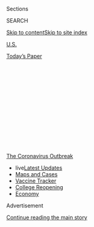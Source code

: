 <div id="app">

<div>

<div>

<div>

<div class="NYTAppHideMasthead css-1q2w90k e1suatyy0">

<div class="section css-ui9rw0 e1suatyy2">

<div class="css-eph4ug er09x8g0">

<div class="css-6n7j50">

</div>

<span class="css-1dv1kvn">Sections</span>

<div class="css-10488qs">

<span class="css-1dv1kvn">SEARCH</span>

</div>

[Skip to content](#site-content)[Skip to site
index](#site-index)

</div>

<div id="masthead-section-label" class="css-1wr3we4 eaxe0e00">

[U.S.](https://www.nytimes.com/section/us)

</div>

<div class="css-10698na e1huz5gh0">

</div>

</div>

<div id="masthead-bar-one" class="section hasLinks css-15hmgas e1csuq9d3">

<div class="css-uqyvli e1csuq9d0">

</div>

<div class="css-1uqjmks e1csuq9d1">

</div>

<div class="css-9e9ivx">

[](https://myaccount.nytimes.com/auth/login?response_type=cookie&client_id=vi)

</div>

<div class="css-1bvtpon e1csuq9d2">

[Today’s
Paper](https://www.nytimes.com/section/todayspaper)

</div>

</div>

</div>

</div>

<div data-aria-hidden="false">

<div id="site-content" data-role="main">

<div>

<div class="css-1aor85t" style="opacity:0.000000001;z-index:-1;visibility:hidden">

<div class="css-1hqnpie">

<div class="css-epjblv">

<span class="css-17xtcya">[U.S.](/section/us)</span><span class="css-x15j1o">|</span><span class="css-fwqvlz">With
Census Count Finishing Early, Fears of a Skewed Tally
Rise</span>

</div>

<div class="css-k008qs">

<div class="css-1iwv8en">

<span class="css-18z7m18"></span>

<div>

</div>

</div>

<span class="css-1n6z4y">https://nyti.ms/2XuiayB</span>

<div class="css-1705lsu">

<div class="css-4xjgmj">

<div class="css-4skfbu" data-role="toolbar" data-aria-label="Social Media Share buttons, Save button, and Comments Panel with current comment count" data-testid="share-tools">

  - 
  - 
  - 
  - 
    
    <div class="css-6n7j50">
    
    </div>

  - 

</div>

</div>

</div>

</div>

</div>

</div>

<div id="NYT_TOP_BANNER_REGION" class="css-13pd83m">

<div>

<div id="styln-prism-menu-1592847958612" class="section interactive-content interactive-size-medium css-1edisqu">

<div class="css-17ih8de interactive-body">

<div id="scroll-container" class="css-1gj85ro">

[<span class="styln-title-wrap"><span class="css-1pje3qr">The
Coronavirus</span><span class="css-1pje3qr">
Outbreak</span></span>](https://www.nytimes.com/news-event/coronavirus?action=click&pgtype=Article&state=default&region=TOP_BANNER&context=storylines_menu)

  - <span class="css-kqxiym" data-emphasize="true">live</span>[Latest
    Updates](https://www.nytimes.com/2020/08/04/world/coronavirus-cases.html?action=click&pgtype=Article&state=default&region=TOP_BANNER&context=storylines_menu)
  - [Maps and
    Cases](https://www.nytimes.com/interactive/2020/us/coronavirus-us-cases.html?action=click&pgtype=Article&state=default&region=TOP_BANNER&context=storylines_menu)
  - [Vaccine
    Tracker](https://www.nytimes.com/interactive/2020/science/coronavirus-vaccine-tracker.html?action=click&pgtype=Article&state=default&region=TOP_BANNER&context=storylines_menu)
  - [College
    Reopening](https://www.nytimes.com/2020/08/02/us/covid-college-reopening.html?action=click&pgtype=Article&state=default&region=TOP_BANNER&context=storylines_menu)
  - [Economy](https://www.nytimes.com/live/2020/08/04/business/stock-market-today-coronavirus?action=click&pgtype=Article&state=default&region=TOP_BANNER&context=storylines_menu)

</div>

</div>

</div>

</div>

</div>

<div id="top-wrapper" class="css-1sy8kpn">

<div id="top-slug" class="css-l9onyx">

Advertisement

</div>

[Continue reading the main
story](#after-top)

<div class="ad top-wrapper" style="text-align:center;height:100%;display:block;min-height:250px">

<div id="top" class="place-ad" data-position="top" data-size-key="top">

</div>

</div>

<div id="after-top">

</div>

</div>

<div>

<div id="sponsor-wrapper" class="css-1hyfx7x">

<div id="sponsor-slug" class="css-19vbshk">

Supported by

</div>

[Continue reading the main
story](#after-sponsor)

<div id="sponsor" class="ad sponsor-wrapper" style="text-align:center;height:100%;display:block">

</div>

<div id="after-sponsor">

</div>

</div>

<div class="css-186x18t">

</div>

<div class="css-1vkm6nb ehdk2mb0">

# With Census Count Finishing Early, Fears of a Skewed Tally Rise

</div>

With 60 million households still uncounted, the bureau said it would
wrap up the survey a month early. Critics called it a bald move to
politicize the count in favor of Republicans.

<div class="css-79elbk" data-testid="photoviewer-wrapper">

<div class="css-z3e15g" data-testid="photoviewer-wrapper-hidden">

</div>

<div class="css-1a48zt4 ehw59r15" data-testid="photoviewer-children">

![<span class="css-16f3y1r e13ogyst0" data-aria-hidden="true">Steven
Dillingham, the director of the Census Bureau, which is under criticism
for moving up a deadline to count hard-to-reach
residents.</span><span class="css-cnj6d5 e1z0qqy90" itemprop="copyrightHolder"><span class="css-1ly73wi e1tej78p0">Credit...</span><span><span>Andrew
Harnik/Associated
Press</span></span></span>](https://static01.nyt.com/images/2020/08/04/us/04CENUS/merlin_175075221_67d12f76-904e-4011-838b-bb8359329694-articleLarge.jpg?quality=75&auto=webp&disable=upscale)

</div>

</div>

<div class="css-18e8msd">

<div class="css-vp77d3 epjyd6m0">

<div class="css-1baulvz">

By [<span class="css-1baulvz" itemprop="name">Michael
Wines</span>](https://www.nytimes.com/by/michael-wines) and
[<span class="css-1baulvz last-byline" itemprop="name">Richard
Fausset</span>](https://www.nytimes.com/by/richard-fausset)

</div>

</div>

  - 
    
    <div class="css-ld3wwf e16638kd2">
    
    Aug. 4,
    2020
    
    </div>

  - 
    
    <div class="css-4xjgmj">
    
    <div class="css-d8bdto" data-role="toolbar" data-aria-label="Social Media Share buttons, Save button, and Comments Panel with current comment count" data-testid="share-tools">
    
      - 
      - 
      - 
      - 
        
        <div class="css-6n7j50">
        
        </div>
    
      - 
    
    </div>
    
    </div>

</div>

</div>

<div class="section meteredContent css-1r7ky0e" name="articleBody" itemprop="articleBody">

<div class="css-1fanzo5 StoryBodyCompanionColumn">

<div class="css-53u6y8">

WASHINGTON — With the Trump administration’s decision to end the 2020
census count four weeks early, the Census Bureau now has to accomplish
what officials have said it cannot do: accurately count the nation’s
hardest-to-reach residents — nearly four of every 10 households — in
just six weeks.

The result is both a logistical challenge of enormous proportions that
must take place in the middle of a pandemic, and yet another political
crisis for the census, historically a nonpartisan enterprise. The
announcement, which came Monday evening, immediately generated sharp
criticism.

On Tuesday, four former directors of the Census Bureau issued a
statement warning that an earlier deadline would “result in seriously
incomplete enumerations in many areas across our country,” and urged the
administration to restore the lost weeks. The directors, who served
under Democratic and Republican presidents, also urged Congress to
assemble a trusted body of experts to develop standards for assessing
the quality of the bureau’s population totals.

[A similar plea was
issued](https://sdcclearinghouse.files.wordpress.com/2020/08/2020-census-timeline-july-2020.pdf)
on Tuesday by an official network of agencies and nonprofit institutions
that act as liaisons between the Census Bureau and state governments,
helping them use population data to make policies.

</div>

</div>

<div class="css-1fanzo5 StoryBodyCompanionColumn">

<div class="css-53u6y8">

“The credibility of the U.S. Census Bureau as the gold standard of data
in the United States will be undermined by rushing an incomplete census
count to meet deadlines,” a letter from the group stated.

The Census Bureau, which had earlier set and planned on an April 2021
deadline because of the coronavirus pandemic, said the change was needed
to meet a federal deadline to get the numbers to President Trump by the
end of the year. But Democratic lawmakers said the change reflected a
deliberate attempt to undercount groups that tend to support their
party.

Representative Steny H. Hoyer, Democrat of Maryland and the House
majority leader, said on Tuesday that the change was an attempt to
undercount poor communities with large numbers of immigrants and ethnic
minorities and called the shortened schedule “yet another example of
this administration’s blatant assault on our Constitution and our
democracy.”

Federal law requires the Census Bureau to send population totals to the
president by Dec. 31 of every census year. But the pandemic forced
census officials in April to rewrite that timeline, pushing delivery of
population totals to April 2021. The House approved the new deadline in
May, but the Republican-controlled Senate has not followed suit,
apparently at Mr. Trump’s behest.

The Constitution requires a count of all residents, but Mr. Trump has
long made clear his desire to have population counts of citizens, not
all residents. The president ordered the Census Bureau last month to
produce a state-by-state count of undocumented immigrants so he could
remove undocumented residents from census totals before he sends them to
Congress for use in reapportioning the House. Several lawsuits have
argued that would be unconstitutional.

</div>

</div>

<div class="css-1fanzo5 StoryBodyCompanionColumn">

<div class="css-53u6y8">

An end-of-year delivery of population figures could provide a different
avenue for Mr. Trump to remove undocumented immigrants — by not counting
them in the first place. And delaying the totals until next year, as had
been planned, would open the possibility that the totals would go to a
new president and
Congress.

<div id="NYT_MAIN_CONTENT_1_REGION" class="css-9tf9ac">

<div>

<div id="styln-covid-updates-world" class="section interactive-content interactive-size-medium css-1ftcdic">

<div class="css-17ih8de interactive-body">

<div id="styln-briefing-block" data-asset-id="QXJ0aWNsZTpueXQ6Ly9hcnRpY2xlLzNhNGMwYWI5LWIwY2QtNWQwOS1hZTgwLTdjMGU3ZTA1OWQ2OA==">

<div class="briefing-block-header-section">

# [Latest Updates: Global Coronavirus Outbreak](https://www.nytimes.com/2020/08/04/world/coronavirus-cases.html?action=click&pgtype=Article&state=default&region=MAIN_CONTENT_1&context=storylines_live_updates)

<div class="briefing-block-ts">

Updated 2020-08-05T07:58:24.076Z

</div>

</div>

  - [As talks drag on, McConnell signals openness to jobless aid
    extension, and negotiators agree on a
    deadline.](https://www.nytimes.com/2020/08/04/world/coronavirus-cases.html?action=click&pgtype=Article&state=default&region=MAIN_CONTENT_1&context=storylines_live_updates#link-762df92)
  - [Novavax sees encouraging results from two studies of its
    experimental
    vaccine.](https://www.nytimes.com/2020/08/04/world/coronavirus-cases.html?action=click&pgtype=Article&state=default&region=MAIN_CONTENT_1&context=storylines_live_updates#link-1228a480)
  - [Mississippians must now wear masks in public, governor
    says.](https://www.nytimes.com/2020/08/04/world/coronavirus-cases.html?action=click&pgtype=Article&state=default&region=MAIN_CONTENT_1&context=storylines_live_updates#link-794484ed)

<div class="briefing-block-footer">

<div class="briefing-block-footer-meta">

[See more
updates](https://www.nytimes.com/2020/08/04/world/coronavirus-cases.html?action=click&pgtype=Article&state=default&region=MAIN_CONTENT_1&context=storylines_live_updates)

</div>

<div class="briefing-block-briefinglinks">

<span>More live coverage:</span>
[Markets](https://www.nytimes.com/live/2020/08/04/business/stock-market-today-coronavirus?action=click&pgtype=Article&state=default&region=MAIN_CONTENT_1&context=storylines_live_updates)

</div>

</div>

</div>

</div>

</div>

</div>

</div>

Mr. Trump had tried earlier to achieve a similar objective by adding a
question on citizenship to the census, but the Supreme Court rejected
that effort last year after an extended legal battle.

Some of his most ardent Republican backers have supported his efforts
aimed at not counting undocumented immigrants.

“Instead of working with Republicans to conduct credible oversight of
2020 census operations to ensure that all Americans are counted,
Democrats are instead choosing to recklessly reduce census participation
by resorting to lies and scare tactics,” Representative James R. Comer
of Kentucky, a Republican who is the ranking member on the Oversight
Committee, said in a recent statement.

But the campaign has [placed some Republicans in a
bind](https://www.msn.com/en-us/news/politics/trump-s-census-memo-puts-some-republicans-in-catch-22/ar-BB17gKkQ)
of sorts, since not counting undocumented immigrants in major Republican
states like Texas and Florida probably would cause them to lose seats in
the House in the next reapportionment.

“It’s sort of a Catch-22 because it would hurt Florida” to the extent
that the state has undocumented immigrants, Senator Marco Rubio,
Republican of Florida, said last week in an interview with MSNBC. “But
at the same time, it dilutes the representation of people that are here
legally and eligible to vote.”

The decision to shorten the counting schedule is a U-turn from the
bureau’s statement months ago that the pandemic [had made it
necessary](https://www.nytimes.com/2020/04/13/us/census-coronavirus-delay.html?searchResultPosition=12)
to ask for more time to complete the count. And census experts have said
that shortening the time frame would wreak havoc with efforts to reach
the very hardest-to-count households that have long been flagged as most
likely to be missed in this year’s tally.

</div>

</div>

<div class="css-1fanzo5 StoryBodyCompanionColumn">

<div class="css-53u6y8">

“This is a whole systemic attack on the census for political gain,”
Julie Menin, the census director for New York City, said. “There’s an
intentional attempt here to basically steal the census — to politicize
this census to gain Republican seats across the country.”

So far this year, nearly 63 percent of households have voluntarily
completed census surveys, either online, by mail or by telephone. Exact
comparisons to the 2010 census are not possible because this year’s
response deadline has not passed, but during that census the [peak
response rate was slightly higher, at 66.5
percent](https://www.politifact.com/factchecks/2020/jul/31/stacey-abrams/fact-checking-stacey-abrams-comparison-census-resp/).
In part because of population growth, however, the bureau this year has
a considerably larger number of households to track down and count — 60
million, compared with 47 million in 2010.

The schedule change announced on Monday primarily affects the count of
those 60 million households, but it also compresses the time left for
tallying other groups, including homeless people and residents of
nursing homes and dormitories.

All of those counts normally would be completed this month, and some
well before that, but the bureau said in April that it was giving itself
until Oct. 31 to complete the count.

The latest [schedule
change](https://www.nytimes.com/2020/07/28/us/trump-census.html) will
move that deadline up by one month, to Sept. 30. The effect is to
shorten to six weeks what had been a 10-week period reserved for
completing the count, so that the data can be compiled and processed in
time to deliver population totals by year’s end.

In recent months, however, some senior census officials have been clear
that they believe that timeline is not feasible.

“We can’t do that anymore,” the census official leading field operations
for the count, Tim Olson, [told a Native American
organization](https://www.youtube.com/watch?v=F6IyJMtDDgY&feature=youtu.be&t=4688)
during a webinar in May. The associate director of the census, Albert E.
Fontenot Jr., echoed that last month, saying “we are past the window of
being able to get those counts” by year’s end.

</div>

</div>

<div class="css-1fanzo5 StoryBodyCompanionColumn">

<div class="css-53u6y8">

Some state and local officials in areas with diverse, hard-to-count
populations reacted with dismay.

“Oh God,” said Shameka S. Reynolds, the mayor of Lithonia, Ga. “Covid-19
is on the rise in our county, and it was already hard, to be honest with
you, in previous years. It was hard trying to get people to get their
mailings in and do
it.”

<div id="NYT_MAIN_CONTENT_3_REGION" class="css-9tf9ac">

<div>

<div id="styln-prism-freeform-1594220623585" class="section interactive-content interactive-size-medium css-1ftcdic">

<div class="css-17ih8de interactive-body">

<div id="prism-freeform-block-85410" class="css-19mumt8" data-role="complementary" data-storyline="The Coronavirus Outbreak" data-truncated="true" tabindex="0">

<div class="css-a8d9oz">

<div class="css-eb027h">

[](https://www.nytimes.com/news-event/coronavirus?action=click&pgtype=Article&state=default&region=MAIN_CONTENT_3&context=storylines_faq)

### The Coronavirus Outbreak ›

#### Frequently Asked Questions

Updated August 4, 2020

  - #### I have antibodies. Am I now immune?
    
      - As of right now,[that seems likely, for at least several
        months.](https://www.nytimes.com/2020/07/22/health/covid-antibodies-herd-immunity.html?action=click&pgtype=Article&state=default&region=MAIN_CONTENT_3&context=storylines_faq)
        There have been frightening accounts of people suffering what
        seems to be a second bout of Covid-19. But experts say these
        patients may have a drawn-out course of infection, with the
        virus taking a slow toll weeks to months after initial exposure.
        People infected with the coronavirus typically
        [produce](https://www.nature.com/articles/s41586-020-2456-9)
        immune molecules called antibodies, which are [protective
        proteins made in response to an
        infection](https://www.nytimes.com/2020/05/07/health/coronavirus-antibody-prevalence.html?action=click&pgtype=Article&state=default&region=MAIN_CONTENT_3&context=storylines_faq)[.
        These antibodies
        may](https://www.nytimes.com/2020/05/07/health/coronavirus-antibody-prevalence.html?action=click&pgtype=Article&state=default&region=MAIN_CONTENT_3&context=storylines_faq)
        last in the body [only two to three
        months](https://www.nature.com/articles/s41591-020-0965-6),
        which may seem worrisome, but that’s perfectly normal after an
        acute infection subsides, said Dr. Michael Mina, an immunologist
        at Harvard University. It may be possible to get the coronavirus
        again, but it’s highly unlikely that it would be possible in a
        short window of time from initial infection or make people
        sicker the second time.

  - #### I’m a small-business owner. Can I get relief?
    
      - The [stimulus bills enacted in
        March](https://www.nytimes.com/article/small-business-loans-stimulus-grants-freelancers-coronavirus.html?action=click&pgtype=Article&state=default&region=MAIN_CONTENT_3&context=storylines_faq)
        offer help for the millions of American small businesses. Those
        eligible for aid are businesses and nonprofit organizations with
        fewer than 500 workers, including sole proprietorships,
        independent contractors and freelancers. Some larger companies
        in some industries are also eligible. The help being offered,
        which is being managed by the Small Business Administration,
        includes the Paycheck Protection Program and the Economic Injury
        Disaster Loan program. But lots of folks have [not yet seen
        payouts.](https://www.nytimes.com/interactive/2020/05/07/business/small-business-loans-coronavirus.html?action=click&pgtype=Article&state=default&region=MAIN_CONTENT_3&context=storylines_faq)
        Even those who have received help are confused: The rules are
        draconian, and some are stuck sitting on [money they don’t know
        how to
        use.](https://www.nytimes.com/2020/05/02/business/economy/loans-coronavirus-small-business.html?action=click&pgtype=Article&state=default&region=MAIN_CONTENT_3&context=storylines_faq)
        Many small-business owners are getting less than they expected
        or [not hearing anything at
        all.](https://www.nytimes.com/2020/06/10/business/Small-business-loans-ppp.html?action=click&pgtype=Article&state=default&region=MAIN_CONTENT_3&context=storylines_faq)

  - #### What are my rights if I am worried about going back to work?
    
      - Employers have to provide [a safe
        workplace](https://www.osha.gov/SLTC/covid-19/standards.html)
        with policies that protect everyone equally. [And if one of your
        co-workers tests positive for the coronavirus, the
        C.D.C.](https://www.nytimes.com/article/coronavirus-money-unemployment.html?action=click&pgtype=Article&state=default&region=MAIN_CONTENT_3&context=storylines_faq)
        has said that [employers should tell their
        employees](https://www.cdc.gov/coronavirus/2019-ncov/community/guidance-business-response.html)
        -- without giving you the sick employee’s name -- that they may
        have been exposed to the virus.

  - #### Should I refinance my mortgage?
    
      - [It could be a good
        idea,](https://www.nytimes.com/article/coronavirus-money-unemployment.html?action=click&pgtype=Article&state=default&region=MAIN_CONTENT_3&context=storylines_faq)
        because mortgage rates have [never been
        lower.](https://www.nytimes.com/2020/07/16/business/mortgage-rates-below-3-percent.html?action=click&pgtype=Article&state=default&region=MAIN_CONTENT_3&context=storylines_faq)
        Refinancing requests have pushed mortgage applications to some
        of the highest levels since 2008, so be prepared to get in line.
        But defaults are also up, so if you’re thinking about buying a
        home, be aware that some lenders have tightened their standards.

  - #### What is school going to look like in September?
    
      - It is unlikely that many schools will return to a normal
        schedule this fall, requiring the grind of [online
        learning](https://www.nytimes.com/2020/06/05/us/coronavirus-education-lost-learning.html?action=click&pgtype=Article&state=default&region=MAIN_CONTENT_3&context=storylines_faq),
        [makeshift child
        care](https://www.nytimes.com/2020/05/29/us/coronavirus-child-care-centers.html?action=click&pgtype=Article&state=default&region=MAIN_CONTENT_3&context=storylines_faq)
        and [stunted
        workdays](https://www.nytimes.com/2020/06/03/business/economy/coronavirus-working-women.html?action=click&pgtype=Article&state=default&region=MAIN_CONTENT_3&context=storylines_faq)
        to continue. California’s two largest public school districts —
        Los Angeles and San Diego — said on July 13, that [instruction
        will be remote-only in the
        fall](https://www.nytimes.com/2020/07/13/us/lausd-san-diego-school-reopening.html?action=click&pgtype=Article&state=default&region=MAIN_CONTENT_3&context=storylines_faq),
        citing concerns that surging coronavirus infections in their
        areas pose too dire a risk for students and teachers. Together,
        the two districts enroll some 825,000 students. They are the
        largest in the country so far to abandon plans for even a
        partial physical return to classrooms when they reopen in
        August. For other districts, the solution won’t be an
        all-or-nothing approach. [Many
        systems](https://bioethics.jhu.edu/research-and-outreach/projects/eschool-initiative/school-policy-tracker/),
        including the nation’s largest, New York City, are devising
        [hybrid
        plans](https://www.nytimes.com/2020/06/26/us/coronavirus-schools-reopen-fall.html?action=click&pgtype=Article&state=default&region=MAIN_CONTENT_3&context=storylines_faq)
        that involve spending some days in classrooms and other days
        online. There’s no national policy on this yet, so check with
        your municipal school system regularly to see what is happening
        in your
community.

<div id="styln-survey-component-85410" class="styln-survey-component" data-surveyname="faq" data-surveystoryline="coronavirus">

</div>

</div>

<div class="css-6mllg9">

</div>

<div class="css-pmm6ed">

<span class="css-5gimkt"></span>

</div>

</div>

</div>

</div>

</div>

</div>

</div>

Ms. Reynolds, who became mayor of the small, majority-Black suburban
city this year, said about 44 percent of residents had responded to the
census. “Now we no longer have until October, so it’s shrinking the
time, and it’s kind of messing me up,” she said. “Now we’ve got to get
creative.”

Lithonia is in DeKalb County, a sprawling expanse of 760,000 people east
of Atlanta that is typical of the places that are hardest to get an
accurate population count. The local chamber of commerce [says it is the
most ethnically diverse county in the
Southeast](https://www.dekalbchamber.org/why-dekalb/), with at least 64
languages spoken.

The stakes are tremendous: The county’s chief executive, Michael
Thurmond, has estimated that with a full count, DeKalb County could
receive $1.8 billion per year in federal funding over the next 10 years.
A serious undercount could leave billions of dollars on the table for
public safety, public health, immunizations, Head Start programs, summer
jobs programs and more.

“It’s just disheartening,” Larry Johnson, a DeKalb County commissioner,
said on Tuesday. All three officials are Democrats.

The Census Bureau said in its announcement that it planned to mount “a
robust field data collection operation” to meet the new deadline, and
that it would be able to complete the 2020 census in a short time
“without sacrificing completeness.” Beyond saying it would hire more
people and give its army of door-knockers awards for extra work, it has
offered few details of how it plans to meet the new goal.

</div>

</div>

<div class="css-1fanzo5 StoryBodyCompanionColumn">

<div class="css-53u6y8">

But outside experts, including directors of past censuses, have said the
bureau would be forced to use statistical techniques and notoriously
inaccurate administrative records to make educated guesses about who
lived where, especially in low-income areas.

Serious inaccuracies would not only affect numbers used to reapportion
and redraw political districts, but also would skew the baseline that
will be used to allot trillions of dollars in federal grants and other
aid to the states until the next census in 2030.

Representative Carolyn B. Maloney of New York, the Democratic chairwoman
of the House Oversight Committee that has jurisdiction over the census,
said in [a letter sent
Tuesday](https://oversight.house.gov/sites/democrats.oversight.house.gov/files/2020-08-04.CBM%20to%20Dillingham%20re%20Transcribed%20Interviews.pdf)
to Steven Dillingham, the Census Bureau director, that she would summon
career Census Bureau experts to testify about the impact of the change.

The controversy comes atop a series of political struggles over the
census.

Less than a month after Mr. Trump was sworn in, Commerce Secretary
Wilbur L. Ross Jr. began exploring the addition of a question on
citizenship to the 2020 survey, an action that both outside critics and
the bureau’s own experts warned would deter noncitizens and immigrants
from responding. A court battle over the issue raged for two years
before the Supreme Court invalidated the question last summer, calling
its addition a pretext for some other unstated goal. The furor over Mr.
Trump’s order not to count undocumented immigrants played out last
month.

In July, the Trump administration also added two political appointees to
Census Bureau positions just one level beneath that of the director, Mr.
Dillingham, a huge departure for the bureau.

Outside experts who deal regularly with the Census Bureau say its
operations have become progressively more opaque in recent months.
Within the last day, the bureau removed from [its main 2020 census
website](https://2020census.gov) a link that directed outsiders to a
sheaf of documents detailing its plans for the head count, although [the
same
link](https://www.census.gov/newsroom/press-kits/2019/2020-operations.html?#)
remains on a less prominent page [explaining the bureau’s response to
the
pandemic.](https://2020census.gov/en/news-events/operational-adjustments-covid-19.html)

In the end, the success of the census will depend on millions of
connections, made or missed. Less time will not help make them.

</div>

</div>

<div class="css-1fanzo5 StoryBodyCompanionColumn">

<div class="css-53u6y8">

Roger Alexander, 32, a resident of Marietta, Ga., was in downtown
Lithonia on Tuesday finishing up work on a hip-hop-themed video
encouraging people to register and vote. Mr. Alexander said he had heard
that the decennial count was being taken: “I feel like I’ve seen
something about the census trying to get it together,” he said.

Mr. Alexander had not filled out a form yet but said that he would
eventually do so — “if it is something convenient for me to do.”

Michael Wines reported from Washington, and Richard Fausset from
Lithonia, Ga.

</div>

</div>

<div>

</div>

</div>

<div>

</div>

<div>

</div>

<div>

</div>

<div>

<div id="bottom-wrapper" class="css-1ede5it">

<div id="bottom-slug" class="css-l9onyx">

Advertisement

</div>

[Continue reading the main
story](#after-bottom)

<div id="bottom" class="ad bottom-wrapper" style="text-align:center;height:100%;display:block;min-height:90px">

</div>

<div id="after-bottom">

</div>

</div>

</div>

</div>

</div>

## Site Index

<div>

</div>

## Site Information Navigation

  - [© <span>2020</span> <span>The New York Times
    Company</span>](https://help.nytimes.com/hc/en-us/articles/115014792127-Copyright-notice)

<!-- end list -->

  - [NYTCo](https://www.nytco.com/)
  - [Contact
    Us](https://help.nytimes.com/hc/en-us/articles/115015385887-Contact-Us)
  - [Work with us](https://www.nytco.com/careers/)
  - [Advertise](https://nytmediakit.com/)
  - [T Brand Studio](http://www.tbrandstudio.com/)
  - [Your Ad
    Choices](https://www.nytimes.com/privacy/cookie-policy#how-do-i-manage-trackers)
  - [Privacy](https://www.nytimes.com/privacy)
  - [Terms of
    Service](https://help.nytimes.com/hc/en-us/articles/115014893428-Terms-of-service)
  - [Terms of
    Sale](https://help.nytimes.com/hc/en-us/articles/115014893968-Terms-of-sale)
  - [Site
    Map](https://spiderbites.nytimes.com)
  - [Help](https://help.nytimes.com/hc/en-us)
  - [Subscriptions](https://www.nytimes.com/subscription?campaignId=37WXW)

</div>

</div>

</div>

</div>
